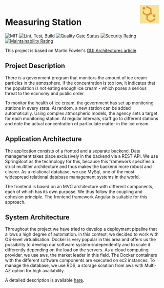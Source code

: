 <img src="https://github.com/jannikr/measuring-station/blob/main/logo.png" alt="Ice Logo" title="Logo" align="right" height="60" />

# Measuring Station

![MIT](https://img.shields.io/badge/license-MIT-blue.svg)
[![Lint, Test, Build](https://github.com/jannikr/measuring-station/actions/workflows/node.js.yml/badge.svg)](https://github.com/jannikr/measuring-station/actions/workflows/node.js.yml)
[![Quality Gate Status](https://sonarcloud.io/api/project_badges/measure?project=jannikr_measuring-station&metric=alert_status)](https://sonarcloud.io/summary/new_code?id=jannikr_measuring-station)
[![Security Rating](https://sonarcloud.io/api/project_badges/measure?project=jannikr_measuring-station&metric=security_rating)](https://sonarcloud.io/summary/new_code?id=jannikr_measuring-station)
[![Maintainability Rating](https://sonarcloud.io/api/project_badges/measure?project=jannikr_measuring-station&metric=sqale_rating)](https://sonarcloud.io/summary/new_code?id=jannikr_measuring-station)

This project is based on Martin Fowler's [GUI Architectures article](https://martinfowler.com/eaaDev/uiArchs.html).

## Project Description

There is a government program that monitors the amount of ice cream particles in the atmosphere. If the concentration is too low, it indicates that the population is not eating enough ice cream - which poses a serious threat to the economy and public order.

To monitor the health of ice cream, the government has set up monitoring stations in every state. At random, a new station can be added automatically. Using complex atmospheric models, the agency sets a target for each monitoring station. At regular intervals, staff go to different stations and note the actual concentration of particulate matter in the ice cream.


## Application Architecture

The application consists of a fronted and a separate [backend](https://github.com/maximilianmilz/measuring-station-backend "Measuring Station Backend"). Data management takes place exclusively in the backend via a REST API. We use SpringBoot as the technology for this, because this framework specifies a strict multitier architecture and thus makes the backend more robust and clearer. As a relational database, we use MySql, one of the most widespread relational database management systems in the world.

The frontend is based on an MVC architecture with different components, each of which has its own purpose. We thus follow the coupling and cohesion principle. The frontend framework Angular is suitable for this approach.

## System Architecture

Throughout the project we have tried to develop a deployment pipeline that allows a high degree of automation. In this context, we decided to work with OS-level virtualisation. Docker is very popular in this area and offers us the possibility to develop our software system-independently and to scale it differently depending on the load on the servers. As a cloud computing provider, we use aws, the market leader in this field. The Docker containers with the different software components are executed on ec2 instances. To manage the database, we use RDS, a storage solution from aws with Multi-AZ option for high availability.

A detailed description is available [here](SYSTEM-ARCHITECTURE.md).



